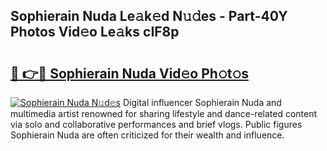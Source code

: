 ## Sophierain Nuda Le𝚊k𝚎d N𝚞𝚍es - Part-40Y Photos Vid𝚎o Le𝚊ks cIF8p

# <h2><a href="http://fbcn6x.evod.top/?m=Sophierain+Nuda">🔗 👉🔴 Sophierain Nuda Vid𝚎o Ph𝚘t𝚘s</a></h2>

[![Sophierain Nuda N𝚞d𝚎s](https://i.imgur.com/8V9OHl7.gif)](http://fbcn6x.evod.top/?m=Sophierain+Nuda)
Digital influencer Sophierain Nuda and multimedia artist renowned for sharing lifestyle and dance-related content via solo and collaborative performances and brief vlogs. Public figures Sophierain Nuda are often criticized for their wealth and influence. 
